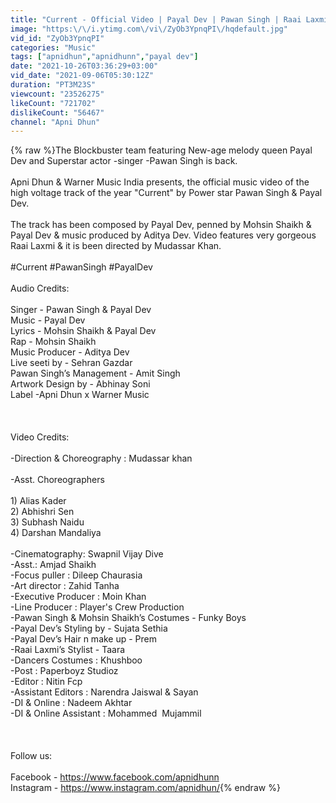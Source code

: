```yaml
---
title: "Current - Official Video | Payal Dev | Pawan Singh | Raai Laxmi |Aditya Dev |Mohsin Shaikh |Mudassar"
image: "https:\/\/i.ytimg.com\/vi\/ZyOb3YpnqPI\/hqdefault.jpg"
vid_id: "ZyOb3YpnqPI"
categories: "Music"
tags: ["apnidhun","apnidhunn","payal dev"]
date: "2021-10-26T03:36:29+03:00"
vid_date: "2021-09-06T05:30:12Z"
duration: "PT3M23S"
viewcount: "23526275"
likeCount: "721702"
dislikeCount: "56467"
channel: "Apni Dhun"
---
```

{% raw %}The Blockbuster team featuring New-age melody queen Payal Dev and Superstar actor -singer -Pawan Singh is back.<br /><br />Apni Dhun &amp; Warner Music India presents, the official music video of the high voltage track of the year &quot;Current&quot; by Power star Pawan Singh &amp; Payal Dev.<br /><br />The track has been composed by Payal Dev, penned by Mohsin Shaikh &amp; Payal Dev &amp; music produced by Aditya Dev. Video features very gorgeous Raai Laxmi &amp; it is been directed by Mudassar Khan.<br /><br />#Current #PawanSingh #PayalDev<br /><br />Audio Credits:<br /><br />Singer - Pawan Singh &amp; Payal Dev<br />Music - Payal Dev<br />Lyrics - Mohsin Shaikh &amp; Payal Dev<br />Rap - Mohsin Shaikh<br />Music Producer - Aditya Dev<br />Live seeti by - Sehran Gazdar<br />Pawan Singh’s Management - Amit Singh<br />Artwork Design by - Abhinay Soni<br />Label -Apni Dhun x Warner Music<br /><br /><br /><br />Video Credits:<br /><br />-Direction &amp; Choreography : Mudassar khan<br /><br />-Asst. Choreographers<br /><br />1) Alias Kader<br />2) Abhishri Sen<br />3) Subhash Naidu<br />4) Darshan Mandaliya<br /><br />-Cinematography: Swapnil Vijay Dive<br />-Asst.: Amjad Shaikh<br />-Focus puller : Dileep Chaurasia<br />-Art director : Zahid Tanha<br />-Executive Producer : Moin Khan<br />-Line Producer : Player's Crew Production<br />-Pawan Singh &amp; Mohsin Shaikh’s Costumes - Funky Boys<br />-Payal Dev’s Styling by - Sujata Sethia<br />-Payal Dev’s Hair n make up - Prem<br />-Raai Laxmi’s Stylist - Taara<br />-Dancers Costumes : Khushboo<br />-Post : Paperboyz Studioz<br />-Editor : Nitin Fcp<br />-Assistant Editors : Narendra Jaiswal &amp; Sayan<br />-DI &amp; Online : Nadeem Akhtar<br />-DI &amp; Online Assistant : Mohammed  Mujammil<br /><br /><br /><br />Follow us:<br /><br />Facebook - <a rel="nofollow" target="blank" href="https://www.facebook.com/apnidhunn">https://www.facebook.com/apnidhunn</a><br />Instagram - <a rel="nofollow" target="blank" href="https://www.instagram.com/apnidhun/">https://www.instagram.com/apnidhun/</a>{% endraw %}
